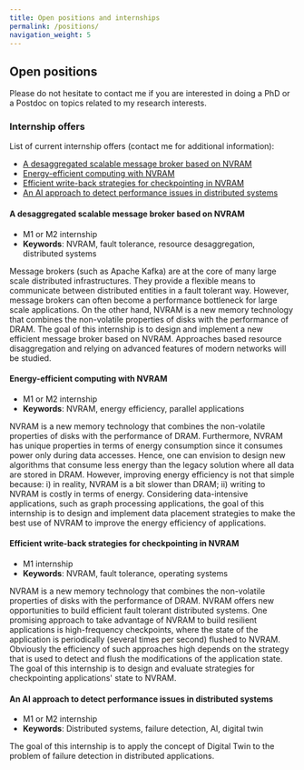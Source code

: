 ```yaml
---
title: Open positions and internships
permalink: /positions/
navigation_weight: 5
---
```



## Open positions


Please do not hesitate to contact me if you are interested in doing a
PhD or a Postdoc on topics related to my research interests.

### Internship offers

List of current internship offers (contact me for additional information):
- [A desaggregated scalable message broker based on NVRAM](#a-desaggregated-scalable-message-broker-based-on-nvram)
- [Energy-efficient computing with NVRAM](#energy-efficient-computing-with-nvram)
- [Efficient write-back strategies for checkpointing in NVRAM](#efficient-write-back-strategies-for-checkpointing-in-nvram)
- [An AI approach to detect performance issues in distributed systems](#an-ai-approach-to-detect-performance-issues-in-distributed-systems)

#### A desaggregated scalable message broker based on NVRAM

- M1 or M2 internship
- **Keywords**: NVRAM, fault tolerance, resource desaggregation, distributed systems 

Message brokers (such as Apache Kafka) are at the core of many large scale distributed infrastructures. They provide a flexible means to communicate between distributed entities in a fault tolerant way. However, message brokers can often become a performance bottleneck for large scale applications. On the other hand, NVRAM is a new memory technology that combines the non-volatile properties of disks with the performance of DRAM. The goal of this internship is to design and implement a new efficient message broker based on NVRAM. Approaches based resource disaggregation and relying on advanced features of modern networks will be studied.

#### Energy-efficient computing with NVRAM

- M1 or M2 internship
- **Keywords**: NVRAM, energy efficiency, parallel applications 


NVRAM is a new memory technology that combines the non-volatile properties of disks with the performance of DRAM. Furthermore, NVRAM has unique properties in terms of energy consumption since it consumes power only during data accesses. Hence, one can envision to design new algorithms that consume less energy than the legacy solution where all data are stored in DRAM. However, improving energy efficiency is not that simple because: i) in reality, NVRAM is a bit slower than DRAM; ii) writing to NVRAM is costly in terms of energy. Considering data-intensive applications, such as graph processing applications, the goal of this internship is to design and implement data placement strategies to make the best use of NVRAM to improve the energy efficiency of applications. 

#### Efficient write-back strategies for checkpointing in NVRAM

- M1 internship
- **Keywords**: NVRAM, fault tolerance, operating systems 

NVRAM is a new memory technology that combines the non-volatile properties of disks with the performance of DRAM. NVRAM offers new opportunities to build efficient fault tolerant distributed systems. One promising approach to take advantage of NVRAM to build resilient applications is high-frequency checkpoints, where the state of the application is periodically (several times per second) flushed to NVRAM. Obviously the efficiency of such approaches high depends on the strategy that is used to detect and flush the modifications of the application state. The goal of this internship is to design and evaluate strategies for checkpointing applications' state to NVRAM.

#### An AI approach to detect performance issues in distributed systems

- M1 or M2 internship
- **Keywords**: Distributed systems, failure detection, AI, digital twin

The goal of this internship is to apply the concept of Digital Twin to the problem of failure detection in distributed applications.




<!-- ### Postdoc position -->

<!-- - **Towards high performance distributed stream processing** -->
<!--   - *Mission*: Study the design and the implementation of distributed stream -->
<!--   processing engines to take advantage of emerging hardware -->
<!--   technologies (high performance networks, non-volatile memory, etc.). -->
<!--   - [Detailed description]({{ site.url }}/_pages/postdoc_streaming_insitu.html) -->

